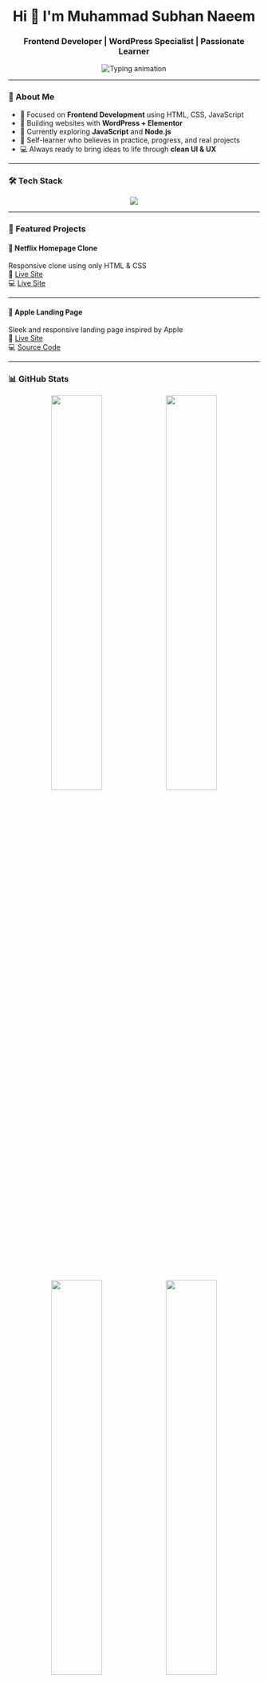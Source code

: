 <h1 align="center">Hi 👋 I'm Muhammad Subhan Naeem</h1>
<h3 align="center">Frontend Developer | WordPress Specialist | Passionate Learner</h3>

<p align="center">
  <img src="https://readme-typing-svg.demolab.com?font=Fira+Code&weight=500&size=22&pause=1000&center=true&vCenter=true&width=435&lines=Clean+Code+%7C+Responsive+Designs+%7C+Real+Projects;Learning+JavaScript+%26+Node.js+Now..." alt="Typing animation" />
</p>

---

### 🚀 About Me

- 🎯 Focused on **Frontend Development** using HTML, CSS, JavaScript
- 🔧 Building websites with **WordPress + Elementor**
- 🌱 Currently exploring **JavaScript** and **Node.js**
- 🧠 Self-learner who believes in practice, progress, and real projects
- 💻 Always ready to bring ideas to life through **clean UI & UX**

---

### 🛠️ Tech Stack

<p align="center">
  <img src="https://skillicons.dev/icons?i=html,css,js,nodejs,wordpress,git,github,vscode" />
</p>

---

### 📌 Featured Projects

#### 🍿 Netflix Homepage Clone  
Responsive clone using only HTML & CSS  
🔗  [Live Site](https://clone-by-subhan.vercel.app/)  
💻  [Live Site](https://github.com/codebyheera/Netflix-Clone.git)

---

#### 🍏 Apple Landing Page  
Sleek and responsive landing page inspired by Apple  
🔗 [Live Site](https://apple-clone-by-subhan.vercel.app/)  
💻 [Source Code](https://github.com/codebyheera/Apple-Clone.git)

---

### 📊 GitHub Stats
<p align="center">
  <img src="https://github-readme-stats.vercel.app/api?username=codebyheera&show_icons=true&theme=default" width="45%" />
  <img src="https://github-readme-stats.vercel.app/api/top-langs/?username=codebyheera&layout=compact&langs_count=6&theme=default" width="45%" />
</p>

<p align="center">
  <img src="https://github-readme-activity-graph.vercel.app/graph?username=codebyheera&theme=light" width="45%" />
  <img src="https://streak-stats.demolab.com?user=codebyheera&theme=default" width="45%" />
</p>

---

<p align="center">
  <b>“Built with 💻 and 🚀 by Muhammad Subhan Naeem”</b>
</p>

